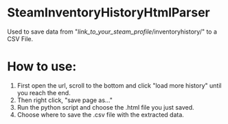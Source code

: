 # SteamInventoryHistoryHtmlParser
Used to save data from "*link_to_your_steam_profile*/inventoryhistory/" to a CSV File.

# How to use:
1. First open the url, scroll to the bottom and click "load more history" until you reach the end.
2. Then right click, "save page as..."
3. Run the python script and choose the .html file you just saved.
4. Choose where to save the .csv file with the extracted data.
